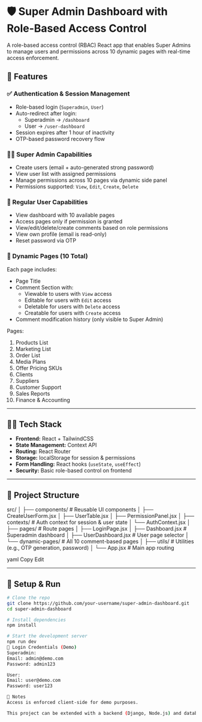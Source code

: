 # 🛡️ Super Admin Dashboard with Role-Based Access Control

A role-based access control (RBAC) React app that enables Super Admins to manage users and permissions across 10 dynamic pages with real-time access enforcement.

## 🚀 Features

### ✅ Authentication & Session Management
- Role-based login (`Superadmin`, `User`)
- Auto-redirect after login:
  - Superadmin → `/dashboard`
  - User → `/user-dashboard`
- Session expires after 1 hour of inactivity
- OTP-based password recovery flow

### 🧑‍💼 Super Admin Capabilities
- Create users (email + auto-generated strong password)
- View user list with assigned permissions
- Manage permissions across 10 pages via dynamic side panel
- Permissions supported: `View`, `Edit`, `Create`, `Delete`

### 👥 Regular User Capabilities
- View dashboard with 10 available pages
- Access pages only if permission is granted
- View/edit/delete/create comments based on role permissions
- View own profile (email is read-only)
- Reset password via OTP

### 📝 Dynamic Pages (10 Total)
Each page includes:
- Page Title
- Comment Section with:
  - Viewable to users with `View` access
  - Editable for users with `Edit` access
  - Deletable for users with `Delete` access
  - Creatable for users with `Create` access
- Comment modification history (only visible to Super Admin)

Pages:
1. Products List  
2. Marketing List  
3. Order List  
4. Media Plans  
5. Offer Pricing SKUs  
6. Clients  
7. Suppliers  
8. Customer Support  
9. Sales Reports  
10. Finance & Accounting

---

## 🧑‍💻 Tech Stack

- **Frontend:** React + TailwindCSS
- **State Management:** Context API
- **Routing:** React Router
- **Storage:** localStorage for session & permissions
- **Form Handling:** React hooks (`useState`, `useEffect`)
- **Security:** Basic role-based control on frontend

---

## 📁 Project Structure

src/
│
├── components/ # Reusable UI components
│ ├── CreateUserForm.jsx
│ ├── UserTable.jsx
│ ├── PermissionPanel.jsx
│
├── contexts/ # Auth context for session & user state
│ └── AuthContext.jsx
│
├── pages/ # Route pages
│ ├── LoginPage.jsx
│ ├── Dashboard.jsx # Superadmin dashboard
│ ├── UserDashboard.jsx # User page selector
│ └── dynamic-pages/ # All 10 comment-based pages
│
├── utils/ # Utilities (e.g., OTP generation, password)
│
└── App.jsx # Main app routing

yaml
Copy
Edit

---

## 🧪 Setup & Run

```bash
# Clone the repo
git clone https://github.com/your-username/super-admin-dashboard.git
cd super-admin-dashboard

# Install dependencies
npm install

# Start the development server
npm run dev
🔐 Login Credentials (Demo)
Superadmin:
Email: admin@demo.com
Password: admin123

User:
Email: user@demo.com
Password: user123

📌 Notes
Access is enforced client-side for demo purposes.

This project can be extended with a backend (Django, Node.js) and database (MongoDB, PostgreSQL) for production use.

